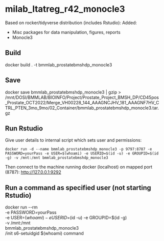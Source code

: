 
# milab_ltatreg_r42_monocle3

Based on rocker/tidyverse distribution (includes Rstudio): 
Added:
 - Misc packages for data manipulation, figures, reports
 - Monocle3



## Build

docker build . -t bmmlab_prostatebmshdp_monocle3



## Save

docker save bmmlab_prostatebmshdp_monocle3 | gzip > /mnt/DOSI/BMMLAB/BIOINFO/Project/Prostate_Project_BMSH_DP/CD45pos_Prostate_OCT2022/Merge_VH00228_144_AAAGNCJHV_181_AAAGNF7HV_CTRL_PTEN_3mo_9mo/02_Container/bmmlab_prostatebmshdp_monocle3.tar.gz



## Run Rstudio

Give user details to internal script which sets user and permissions:

```
docker run -d --name bmmlab_prostatebmshdp_monocle3 -p 9797:8787 -e PASSWORD=yourPass -e USER=$(whoami) -e USERID=$(id -u) -e GROUPID=$(id -g) -v /mnt:/mnt bmmlab_prostatebmshdp_monocle3
```

Then connect to the machine running docker (localhost) on mapped port (8787):
http://127.0.0.1:9292



## Run a command as specified user (not starting Rstudio)

docker run --rm \
           -e PASSWORD=yourPass \
           -e USER=$(whoami) -e USERID=$(id -u) -e GROUPID=$(id -g) \
           -v /mnt:/mnt \
           bmmlab_prostatebmshdp_monocle3 \
           /init s6-setuidgid $(whoami) command

